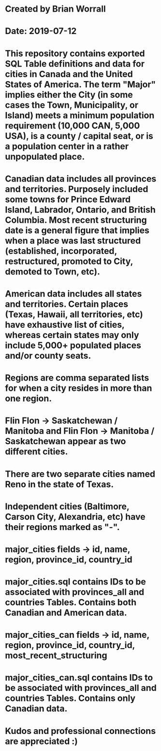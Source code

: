 # Created by Brian Worrall
# Date: 2019-07-12

# This repository contains exported SQL Table definitions and data for cities in Canada and the United States of America. The term "Major" implies either the City (in some cases the Town, Municipality, or Island) meets a minimum population requirement (10,000 CAN, 5,000 USA), is a county / capital seat, or is a population center in a rather unpopulated place.

# Canadian data includes all provinces and territories. Purposely included some towns for Prince Edward Island, Labrador, Ontario, and British Columbia. Most recent structuring date is a general figure that implies when a place was last structured (established, incorporated, restructured, promoted to City, demoted to Town, etc).

# American data includes all states and territories. Certain places (Texas, Hawaii, all territories, etc) have exhaustive list of cities, whereas certain states may only include 5,000+ populated places and/or county seats.

# Regions are comma separated lists for when a city resides in more than one region.

# Flin Flon -> Saskatchewan / Manitoba and Flin Flon -> Manitoba / Saskatchewan appear as two different cities.

# There are two separate cities named Reno in the state of Texas.

# Independent cities (Baltimore, Carson City, Alexandria, etc) have their regions marked as "-".

# major_cities fields -> id, name, region, province_id, country_id
# major_cities.sql contains IDs to be associated with provinces_all and countries Tables. Contains both Canadian and American data.

# major_cities_can fields -> id, name, region, province_id, country_id, most_recent_structuring
# major_cities_can.sql contains IDs to be associated with provinces_all and countries Tables. Contains only Canadian data.

# Kudos and professional connections are appreciated :)
